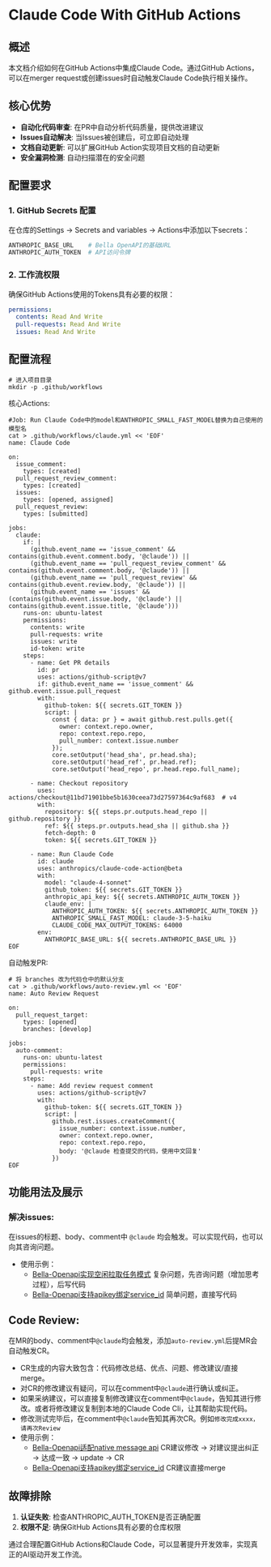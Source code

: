 # Claude Code With GitHub Actions

## 概述

本文档介绍如何在GitHub Actions中集成Claude Code。通过GitHub Actions，可以在merger request或创建issues时自动触发Claude Code执行相关操作。

## 核心优势

- **自动化代码审查**: 在PR中自动分析代码质量，提供改进建议
- **Issues自动解决**: 当Issues被创建后，可立即自动处理
- **文档自动更新**: 可以扩展GitHub Action实现项目文档的自动更新
- **安全漏洞检测**: 自动扫描潜在的安全问题

## 配置要求

### 1. GitHub Secrets 配置

在仓库的Settings -> Secrets and variables -> Actions中添加以下secrets：

```Bash
ANTHROPIC_BASE_URL    # Bella OpenAPI的基础URL
ANTHROPIC_AUTH_TOKEN  # API访问令牌
```

### 2. 工作流权限

确保GitHub Actions使用的Tokens具有必要的权限：

```yaml
permissions:
  contents: Read And Write
  pull-requests: Read And Write
  issues: Read And Write
```

## 配置流程

```shell
# 进入项目目录
mkdir -p .github/workflows
```
核心Actions:
```shell
#Job: Run Claude Code中的model和ANTHROPIC_SMALL_FAST_MODEL替换为自己使用的模型名
cat > .github/workflows/claude.yml << 'EOF'
name: Claude Code

on:
  issue_comment:
    types: [created]
  pull_request_review_comment:
    types: [created]
  issues:
    types: [opened, assigned]
  pull_request_review:
    types: [submitted]

jobs:
  claude:
    if: |
      (github.event_name == 'issue_comment' && contains(github.event.comment.body, '@claude')) ||
      (github.event_name == 'pull_request_review_comment' && contains(github.event.comment.body, '@claude')) ||
      (github.event_name == 'pull_request_review' && contains(github.event.review.body, '@claude')) ||
      (github.event_name == 'issues' && (contains(github.event.issue.body, '@claude') || contains(github.event.issue.title, '@claude')))
    runs-on: ubuntu-latest
    permissions:
      contents: write
      pull-requests: write
      issues: write
      id-token: write
    steps:
      - name: Get PR details
        id: pr
        uses: actions/github-script@v7
        if: github.event_name == 'issue_comment' && github.event.issue.pull_request
        with:
          github-token: ${{ secrets.GIT_TOKEN }}
          script: |
            const { data: pr } = await github.rest.pulls.get({
              owner: context.repo.owner,
              repo: context.repo.repo,
              pull_number: context.issue.number
            });
            core.setOutput('head_sha', pr.head.sha);
            core.setOutput('head_ref', pr.head.ref);
            core.setOutput('head_repo', pr.head.repo.full_name);

      - name: Checkout repository
        uses: actions/checkout@11bd71901bbe5b1630ceea73d27597364c9af683  # v4
        with:
          repository: ${{ steps.pr.outputs.head_repo || github.repository }}
          ref: ${{ steps.pr.outputs.head_sha || github.sha }}
          fetch-depth: 0
          token: ${{ secrets.GIT_TOKEN }}

      - name: Run Claude Code
        id: claude
        uses: anthropics/claude-code-action@beta
        with:
          model: "claude-4-sonnet"
          github_token: ${{ secrets.GIT_TOKEN }}
          anthropic_api_key: ${{ secrets.ANTHROPIC_AUTH_TOKEN }}
          claude_env: |
            ANTHROPIC_AUTH_TOKEN: ${{ secrets.ANTHROPIC_AUTH_TOKEN }}
            ANTHROPIC_SMALL_FAST_MODEL: claude-3-5-haiku
            CLAUDE_CODE_MAX_OUTPUT_TOKENS: 64000
        env:
          ANTHROPIC_BASE_URL: ${{ secrets.ANTHROPIC_BASE_URL }}
EOF
```

自动触发PR:
```shell
# 将 branches 改为代码仓中的默认分支
cat > .github/workflows/auto-review.yml << 'EOF'
name: Auto Review Request

on:
  pull_request_target:
    types: [opened]
    branches: [develop]

jobs:
  auto-comment:
    runs-on: ubuntu-latest
    permissions:
      pull-requests: write
    steps:
      - name: Add review request comment
        uses: actions/github-script@v7
        with:
          github-token: ${{ secrets.GIT_TOKEN }}
          script: |
            github.rest.issues.createComment({
              issue_number: context.issue.number,
              owner: context.repo.owner,
              repo: context.repo.repo,
              body: '@claude 检查提交的代码，使用中文回复'
            })
EOF
```

## 功能用法及展示

### 解决issues:
在issues的标题、body、comment中 `@claude` 均会触发。可以实现代码，也可以向其咨询问题。

- 使用示例：
  - [Bella-Openapi实现空闲拉取任务模式](https://github.com/LianjiaTech/bella-openapi/issues/59) 复杂问题，先咨询问题（增加思考过程），后写代码
  - [Bella-Openapi支持apikey绑定service_id](https://github.com/LianjiaTech/bella-openapi/issues/89) 简单问题，直接写代码

## Code Review:
在MR的body、comment中`@claude`均会触发，添加`auto-review.yml`后提MR会自动触发CR。

- CR生成的内容大致包含：代码修改总结、优点、问题、修改建议/直接merge。
- 对CR的修改建议有疑问，可以在comment中`@claude`进行确认或纠正。
- 如果采纳建议，可以直接复制修改建议在comment中`@claude`，告知其进行修改。或者将修改建议复制到本地的Claude Code Cli，让其帮助实现代码。
- 修改测试完毕后，在comment中`@claude`告知其再次CR。例如`修改完成xxxx，请再次Review`
- 使用示例：
  - [Bella-Openapi适配native message api](https://github.com/LianjiaTech/bella-openapi/pull/87) CR建议修改 -> 对建议提出纠正 -> 达成一致 -> update -> CR
  - [Bella-Openapi支持apikey绑定service_id](https://github.com/LianjiaTech/bella-openapi/pull/90) CR建议直接merge
  
## 故障排除

1. **认证失败**: 检查ANTHROPIC_AUTH_TOKEN是否正确配置
2. **权限不足**: 确保GitHub Actions具有必要的仓库权限

通过合理配置GitHub Actions和Claude Code，可以显著提升开发效率，实现真正的AI驱动开发工作流。
